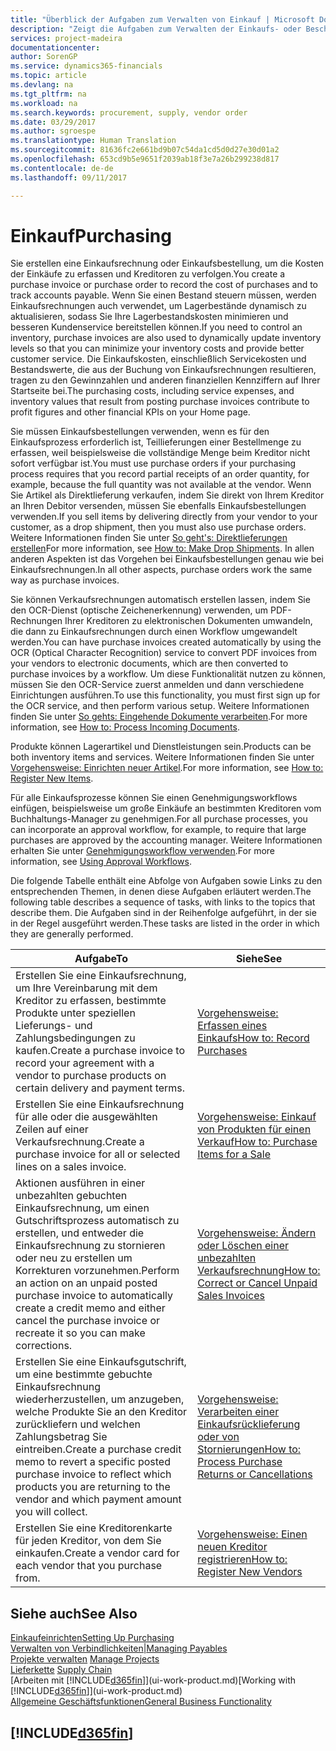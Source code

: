 ```yaml
---
title: "Überblick der Aufgaben zum Verwalten von Einkauf | Microsoft Docs"
description: "Zeigt die Aufgaben zum Verwalten der Einkaufs- oder Beschaffungsvorgänge, einschließlich das Vorgehen bei Einkaufsrechnungen und Bestellungen."
services: project-madeira
documentationcenter: 
author: SorenGP
ms.service: dynamics365-financials
ms.topic: article
ms.devlang: na
ms.tgt_pltfrm: na
ms.workload: na
ms.search.keywords: procurement, supply, vendor order
ms.date: 03/29/2017
ms.author: sgroespe
ms.translationtype: Human Translation
ms.sourcegitcommit: 81636fc2e661bd9b07c54da1cd5d0d27e30d01a2
ms.openlocfilehash: 653cd9b5e9651f2039ab18f3e7a26b299238d817
ms.contentlocale: de-de
ms.lasthandoff: 09/11/2017

---
```

# <a name="purchasing"></a><span data-ttu-id="0daa3-103">Einkauf</span><span class="sxs-lookup"><span data-stu-id="0daa3-103">Purchasing</span></span>
<span data-ttu-id="0daa3-104">Sie erstellen eine Einkaufsrechnung oder Einkaufsbestellung, um die Kosten der Einkäufe zu erfassen und Kreditoren zu verfolgen.</span><span class="sxs-lookup"><span data-stu-id="0daa3-104">You create a purchase invoice or purchase order to record the cost of purchases and to track accounts payable.</span></span> <span data-ttu-id="0daa3-105">Wenn Sie einen Bestand steuern müssen, werden Einkaufsrechnungen auch verwendet, um Lagerbestände dynamisch zu aktualisieren, sodass Sie Ihre Lagerbestandskosten minimieren und besseren Kundenservice bereitstellen können.</span><span class="sxs-lookup"><span data-stu-id="0daa3-105">If you need to control an inventory, purchase invoices are also used to dynamically update inventory levels so that you can minimize your inventory costs and provide better customer service.</span></span> <span data-ttu-id="0daa3-106">Die Einkaufskosten, einschließlich Servicekosten und Bestandswerte, die aus der Buchung von Einkaufsrechnungen resultieren, tragen zu den Gewinnzahlen und anderen finanziellen Kennziffern auf Ihrer Startseite bei.</span><span class="sxs-lookup"><span data-stu-id="0daa3-106">The purchasing costs, including service expenses, and inventory values that result from posting purchase invoices contribute to profit figures and other financial KPIs on your Home page.</span></span>

<span data-ttu-id="0daa3-107">Sie müssen Einkaufsbestellungen verwenden, wenn es für den Einkaufsprozess erforderlich ist, Teillieferungen einer Bestellmenge zu erfassen, weil beispielsweise die vollständige Menge beim Kreditor nicht sofort verfügbar ist.</span><span class="sxs-lookup"><span data-stu-id="0daa3-107">You must use purchase orders if your purchasing process requires that you record partial receipts of an order quantity, for example, because the full quantity was not available at the vendor.</span></span> <span data-ttu-id="0daa3-108">Wenn Sie Artikel als Direktlieferung verkaufen, indem Sie direkt von Ihrem Kreditor an Ihren Debitor versenden, müssen Sie ebenfalls Einkaufsbestellungen verwenden.</span><span class="sxs-lookup"><span data-stu-id="0daa3-108">If you sell items by delivering directly from your vendor to your customer, as a drop shipment, then you must also use purchase orders.</span></span> <span data-ttu-id="0daa3-109">Weitere Informationen finden Sie unter [So geht's: Direktlieferungen erstellen](sales-how-drop-shipment.md)</span><span class="sxs-lookup"><span data-stu-id="0daa3-109">For more information, see [How to: Make Drop Shipments](sales-how-drop-shipment.md).</span></span> <span data-ttu-id="0daa3-110">In allen anderen Aspekten ist das Vorgehen bei Einkaufsbestellungen genau wie bei Einkaufsrechnungen.</span><span class="sxs-lookup"><span data-stu-id="0daa3-110">In all other aspects, purchase orders work the same way as purchase invoices.</span></span>

<span data-ttu-id="0daa3-111">Sie können Verkaufsrechnungen automatisch erstellen lassen, indem Sie den OCR-Dienst (optische Zeichenerkennung) verwenden, um PDF-Rechnungen Ihrer Kreditoren zu elektronischen Dokumenten umwandeln, die dann zu Einkaufsrechnungen durch einen Workflow umgewandelt werden.</span><span class="sxs-lookup"><span data-stu-id="0daa3-111">You can have purchase invoices created automatically by using the OCR (Optical Character Recognition) service to convert PDF invoices from your vendors to electronic documents, which are then converted to purchase invoices by a workflow.</span></span> <span data-ttu-id="0daa3-112">Um diese Funktionalität nutzen zu können, müssen Sie den OCR-Service zuerst anmelden und dann verschiedene Einrichtungen ausführen.</span><span class="sxs-lookup"><span data-stu-id="0daa3-112">To use this functionality, you must first sign up for the OCR service, and then perform various setup.</span></span> <span data-ttu-id="0daa3-113">Weitere Informationen finden Sie unter [So gehts: Eingehende Dokumente verarbeiten](across-process-income-documents.md).</span><span class="sxs-lookup"><span data-stu-id="0daa3-113">For more information, see [How to: Process Incoming Documents](across-process-income-documents.md).</span></span>      

<span data-ttu-id="0daa3-114">Produkte können Lagerartikel und Dienstleistungen sein.</span><span class="sxs-lookup"><span data-stu-id="0daa3-114">Products can be both inventory items and services.</span></span> <span data-ttu-id="0daa3-115">Weitere Informationen finden Sie unter [Vorgehensweise: Einrichten neuer Artikel](inventory-how-register-new-items.md).</span><span class="sxs-lookup"><span data-stu-id="0daa3-115">For more information, see [How to: Register New Items](inventory-how-register-new-items.md).</span></span>

<span data-ttu-id="0daa3-116">Für alle Einkaufsprozesse können Sie einen Genehmigungsworkflows einfügen, beispielsweise um große Einkäufe an bestimmten Kreditoren vom Buchhaltungs-Manager zu genehmigen.</span><span class="sxs-lookup"><span data-stu-id="0daa3-116">For all purchase processes, you can incorporate an approval workflow, for example, to require that large purchases are approved by the accounting manager.</span></span> <span data-ttu-id="0daa3-117">Weitere Informationen erhalten Sie unter [Genehmigungsworkflow verwenden](across-how-use-approval-workflows.md).</span><span class="sxs-lookup"><span data-stu-id="0daa3-117">For more information, see [Using Approval Workflows](across-how-use-approval-workflows.md).</span></span>

<span data-ttu-id="0daa3-118">Die folgende Tabelle enthält eine Abfolge von Aufgaben sowie Links zu den entsprechenden Themen, in denen diese Aufgaben erläutert werden.</span><span class="sxs-lookup"><span data-stu-id="0daa3-118">The following table describes a sequence of tasks, with links to the topics that describe them.</span></span> <span data-ttu-id="0daa3-119">Die Aufgaben sind in der Reihenfolge aufgeführt, in der sie in der Regel ausgeführt werden.</span><span class="sxs-lookup"><span data-stu-id="0daa3-119">These tasks are listed in the order in which they are generally performed.</span></span>

| <span data-ttu-id="0daa3-120">Aufgabe</span><span class="sxs-lookup"><span data-stu-id="0daa3-120">To</span></span> | <span data-ttu-id="0daa3-121">Siehe</span><span class="sxs-lookup"><span data-stu-id="0daa3-121">See</span></span> |
| --- | --- |
| <span data-ttu-id="0daa3-122">Erstellen Sie eine Einkaufsrechnung, um Ihre Vereinbarung mit dem Kreditor zu erfassen, bestimmte Produkte unter speziellen Lieferungs- und Zahlungsbedingungen zu kaufen.</span><span class="sxs-lookup"><span data-stu-id="0daa3-122">Create a purchase invoice to record your agreement with a vendor to purchase products on certain delivery and payment terms.</span></span> |[<span data-ttu-id="0daa3-123">Vorgehensweise: Erfassen eines Einkaufs</span><span class="sxs-lookup"><span data-stu-id="0daa3-123">How to: Record Purchases</span></span>](purchasing-how-record-purchases.md) |
| <span data-ttu-id="0daa3-124">Erstellen Sie eine Einkaufsrechnung für alle oder die ausgewählten Zeilen auf einer Verkaufsrechnung.</span><span class="sxs-lookup"><span data-stu-id="0daa3-124">Create a purchase invoice for all or selected lines on a sales invoice.</span></span> |[<span data-ttu-id="0daa3-125">Vorgehensweise: Einkauf von Produkten für einen Verkauf</span><span class="sxs-lookup"><span data-stu-id="0daa3-125">How to: Purchase Items for a Sale</span></span>](purchasing-how-purchase-products-sale.md) |
| <span data-ttu-id="0daa3-126">Aktionen ausführen in einer unbezahlten gebuchten Einkaufsrechnung, um einen Gutschriftsprozess automatisch zu erstellen, und entweder die Einkaufsrechnung zu stornieren oder neu zu erstellen um Korrekturen vorzunehmen.</span><span class="sxs-lookup"><span data-stu-id="0daa3-126">Perform an action on an unpaid posted purchase invoice to automatically create a credit memo and either cancel the purchase invoice or recreate it so you can make corrections.</span></span> |[<span data-ttu-id="0daa3-127">Vorgehensweise: Ändern oder Löschen einer unbezahlten Verkaufsrechnung</span><span class="sxs-lookup"><span data-stu-id="0daa3-127">How to: Correct or Cancel Unpaid Sales Invoices</span></span>](purchasing-how-correct-cancel-unpaid-purchase-invoices.md) |
| <span data-ttu-id="0daa3-128">Erstellen Sie eine Einkaufsgutschrift, um eine bestimmte gebuchte Einkaufsrechnung wiederherzustellen, um anzugeben, welche Produkte Sie an den Kreditor zurückliefern und welchen Zahlungsbetrag Sie eintreiben.</span><span class="sxs-lookup"><span data-stu-id="0daa3-128">Create a purchase credit memo to revert a specific posted purchase invoice to reflect which products you are returning to the vendor and which payment amount you will collect.</span></span> |[<span data-ttu-id="0daa3-129">Vorgehensweise: Verarbeiten einer Einkaufsrücklieferung oder von Stornierungen</span><span class="sxs-lookup"><span data-stu-id="0daa3-129">How to: Process Purchase Returns or Cancellations</span></span>](purchasing-how-register-new-vendors.md) |
| <span data-ttu-id="0daa3-130">Erstellen Sie eine Kreditorenkarte für jeden Kreditor, von dem Sie einkaufen.</span><span class="sxs-lookup"><span data-stu-id="0daa3-130">Create a vendor card for each vendor that you purchase from.</span></span> |[<span data-ttu-id="0daa3-131">Vorgehensweise: Einen neuen Kreditor registrieren</span><span class="sxs-lookup"><span data-stu-id="0daa3-131">How to: Register New Vendors</span></span>](purchasing-how-register-new-vendors.md) |

## <a name="see-also"></a><span data-ttu-id="0daa3-132">Siehe auch</span><span class="sxs-lookup"><span data-stu-id="0daa3-132">See Also</span></span>
[<span data-ttu-id="0daa3-133">Einkaufeinrichten</span><span class="sxs-lookup"><span data-stu-id="0daa3-133">Setting Up Purchasing</span></span>](purchasing-setup-purchasing.md)  
[<span data-ttu-id="0daa3-134">Verwalten von Verbindlichkeiten|</span><span class="sxs-lookup"><span data-stu-id="0daa3-134">Managing Payables</span></span>](payables-manage-payables.md)  
<span data-ttu-id="0daa3-135">[Projekte verwalten](projects-manage-projects.md)  </span><span class="sxs-lookup"><span data-stu-id="0daa3-135">[Manage Projects](projects-manage-projects.md)  </span></span>  
<span data-ttu-id="0daa3-136">[Lieferkette](madeira-supply-chain.md)    </span><span class="sxs-lookup"><span data-stu-id="0daa3-136">[Supply Chain](madeira-supply-chain.md)    </span></span>  
<span data-ttu-id="0daa3-137">[Arbeiten mit [!INCLUDE[d365fin](includes/d365fin_md.md)]](ui-work-product.md)</span><span class="sxs-lookup"><span data-stu-id="0daa3-137">[Working with [!INCLUDE[d365fin](includes/d365fin_md.md)]](ui-work-product.md)</span></span>  
[<span data-ttu-id="0daa3-138">Allgemeine Geschäftsfunktionen</span><span class="sxs-lookup"><span data-stu-id="0daa3-138">General Business Functionality</span></span>](ui-across-business-areas.md)

## [!INCLUDE[d365fin](includes/free_trial_md.md)]
